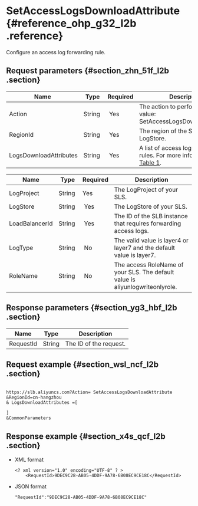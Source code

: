 # SetAccessLogsDownloadAttribute {#reference_ohp_g32_l2b .reference}

Configure an access log forwarding rule.

## Request parameters {#section_zhn_51f_l2b .section}

|Name |Type|Required|Description |
|-----|----|--------|------------|
|Action |String | Yes|The action to perform. Valid value: SetAccessLogsDownloadAttribute|
|RegionId|String | Yes|The region of the SLB instance or LogStore.|
|LogsDownloadAttributes|String | Yes|A list of access log forwarding rules. For more information, see [Table 1](#table_mj3_kbf_l2b).|

|Name|Type|Required|Description|
|----|----|--------|-----------|
|LogProject|String |Yes|The LogProject of your SLS.|
|LogStore|String | Yes|The LogStore of your SLS.|
|LoadBalancerId|String | Yes|The ID of the SLB instance that requires forwarding access logs.|
|LogType|String| No|The valid value is layer4 or layer7 and the default value is layer7.|
|RoleName|String| No|The access RoleName of your SLS. The default value is aliyunlogwriteonlyrole.|

## Response parameters {#section_yg3_hbf_l2b .section}

|Name|Type|Description|
|----|----|-----------|
|RequestId|String|The ID of the request.|

## Request example {#section_wsl_ncf_l2b .section}

```

https://slb.aliyuncs.com?Action= SetAccessLogsDownloadAttribute
&RegionId=cn-hangzhou
& LogsDownloadAttributes =[

]
&CommonParameters
```

## Response example {#section_x4s_qcf_l2b .section}

-   XML format

    ```
    <? xml version="1.0" encoding="UTF-8" ? >
    	<RequestId>9DEC9C28-AB05-4DDF-9A78-6B08EC9CE18C</RequestId>
    ```

-   JSON format

    ```
    "RequestId":"9DEC9C28-AB05-4DDF-9A78-6B08EC9CE18C"
    ```


